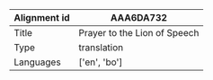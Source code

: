 |Alignment id | AAA6DA732
| --- | --- 
|Title | Prayer to the Lion of Speech 
|Type | translation
|Languages | ['en', 'bo']
